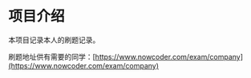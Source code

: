 # 项目介绍
本项目记录本人的刷题记录。

刷题地址供有需要的同学：[https://www.nowcoder.com/exam/company](https://www.nowcoder.com/exam/company)
